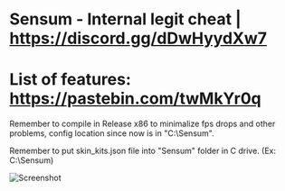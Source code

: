 # Sensum - Internal legit cheat | https://discord.gg/dDwHyydXw7

# List of features: https://pastebin.com/twMkYr0q

Remember to compile in Release x86 to minimalize fps drops and other problems, config location since now is in "C:\\Sensum".

Remember to put skin_kits.json file into "Sensum" folder in C drive. (Ex: C:\\Sensum)

![Screenshot](https://i.imgur.com/kEH7rpT.png)




